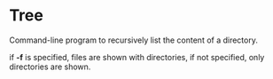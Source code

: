 # Tree

Command-line program to recursively list the content of a directory.

if **-f** is specified, files are shown with directories, if not specified, only directories are shown.